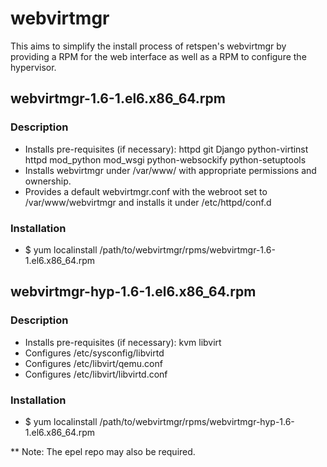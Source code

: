 webvirtmgr
==========

This aims to simplify the install process of retspen's webvirtmgr by providing a RPM for the web interface as well as a RPM to configure the hypervisor.  


## webvirtmgr-1.6-1.el6.x86_64.rpm
 
### Description
   * Installs pre-requisites (if necessary): httpd git Django python-virtinst httpd mod_python mod_wsgi python-websockify python-setuptools
   * Installs webvirtmgr under /var/www/ with appropriate permissions and ownership.
   * Provides a default webvirtmgr.conf with the webroot set to /var/www/webvirtmgr and installs it under /etc/httpd/conf.d
 
### Installation
   * $ yum localinstall /path/to/webvirtmgr/rpms/webvirtmgr-1.6-1.el6.x86_64.rpm


## webvirtmgr-hyp-1.6-1.el6.x86_64.rpm

### Description
   * Installs pre-requisites (if necessary): kvm libvirt
   * Configures /etc/sysconfig/libvirtd
   * Configures /etc/libvirt/qemu.conf
   * Configures /etc/libvirt/libvirtd.conf

### Installation
   * $ yum localinstall /path/to/webvirtmgr/rpms/webvirtmgr-hyp-1.6-1.el6.x86_64.rpm


** Note: The epel repo may also be required.
